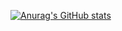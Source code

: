 [![Anurag's GitHub stats](https://github-readme-stats.vercel.app/api?username=git-kings)](https://github.com/anuraghazra/github-readme-stats)
